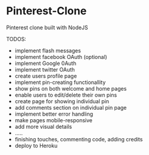 # Pinterest-Clone
Pinterest clone built with NodeJS

TODOS:


- implement flash messages
- implement facebook OAuth (optional)
- implement Google 0Auth
- implement twitter OAuth
- create users profile page
- implement pin-creating functionallity
- show pins on both welcome and home pages
- enable users to edit/delete their own pins
- create page for showing individual pin
- add comments section on individual pin page
- implement better error handling
- make pages mobile-responsive
- add more visual details
- .....
- finishing touches, commenting code, adding credits
- deploy to Heroku
